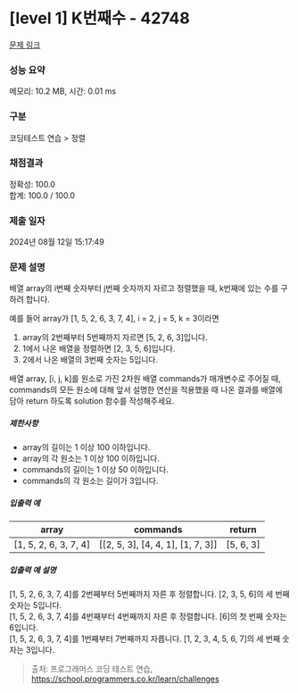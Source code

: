 # [level 1] K번째수 - 42748 

[문제 링크](https://school.programmers.co.kr/learn/courses/30/lessons/42748) 

### 성능 요약

메모리: 10.2 MB, 시간: 0.01 ms

### 구분

코딩테스트 연습 > 정렬

### 채점결과

정확성: 100.0<br/>합계: 100.0 / 100.0

### 제출 일자

2024년 08월 12일 15:17:49

### 문제 설명

<p style="user-select: auto !important;">배열 array의 i번째 숫자부터 j번째 숫자까지 자르고 정렬했을 때, k번째에 있는 수를 구하려 합니다.</p>

<p style="user-select: auto !important;">예를 들어 array가 [1, 5, 2, 6, 3, 7, 4], i = 2, j = 5, k = 3이라면</p>

<ol style="user-select: auto !important;">
<li style="user-select: auto !important;">array의 2번째부터 5번째까지 자르면 [5, 2, 6, 3]입니다.</li>
<li style="user-select: auto !important;">1에서 나온 배열을 정렬하면 [2, 3, 5, 6]입니다.</li>
<li style="user-select: auto !important;">2에서 나온 배열의 3번째 숫자는 5입니다.</li>
</ol>

<p style="user-select: auto !important;">배열 array, [i, j, k]를 원소로 가진 2차원 배열 commands가 매개변수로 주어질 때, commands의 모든 원소에 대해 앞서 설명한 연산을 적용했을 때 나온 결과를 배열에 담아 return 하도록 solution 함수를 작성해주세요.</p>

<h5 style="user-select: auto !important;">제한사항</h5>

<ul style="user-select: auto !important;">
<li style="user-select: auto !important;">array의 길이는 1 이상 100 이하입니다.</li>
<li style="user-select: auto !important;">array의 각 원소는 1 이상 100 이하입니다.</li>
<li style="user-select: auto !important;">commands의 길이는 1 이상 50 이하입니다.</li>
<li style="user-select: auto !important;">commands의 각 원소는 길이가 3입니다.</li>
</ul>

<h5 style="user-select: auto !important;">입출력 예</h5>
<table class="table" style="user-select: auto !important;">
        <thead style="user-select: auto !important;"><tr style="user-select: auto !important;">
<th style="user-select: auto !important;">array</th>
<th style="user-select: auto !important;">commands</th>
<th style="user-select: auto !important;">return</th>
</tr>
</thead>
        <tbody style="user-select: auto !important;"><tr style="user-select: auto !important;">
<td style="user-select: auto !important;">[1, 5, 2, 6, 3, 7, 4]</td>
<td style="user-select: auto !important;">[[2, 5, 3], [4, 4, 1], [1, 7, 3]]</td>
<td style="user-select: auto !important;">[5, 6, 3]</td>
</tr>
</tbody>
      </table>
<h5 style="user-select: auto !important;">입출력 예 설명</h5>

<p style="user-select: auto !important;">[1, 5, 2, 6, 3, 7, 4]를 2번째부터 5번째까지 자른 후 정렬합니다. [2, 3, 5, 6]의 세 번째 숫자는 5입니다.<br style="user-select: auto !important;">
[1, 5, 2, 6, 3, 7, 4]를 4번째부터 4번째까지 자른 후 정렬합니다. [6]의 첫 번째 숫자는 6입니다.<br style="user-select: auto !important;">
[1, 5, 2, 6, 3, 7, 4]를 1번째부터 7번째까지 자릅니다. [1, 2, 3, 4, 5, 6, 7]의 세 번째 숫자는 3입니다.</p>


> 출처: 프로그래머스 코딩 테스트 연습, https://school.programmers.co.kr/learn/challenges
